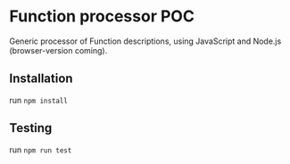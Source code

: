 # Function processor POC

Generic processor of Function descriptions, using JavaScript and Node.js (browser-version coming).

## Installation

run `npm install`

## Testing

run `npm run test`